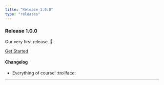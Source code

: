 ```yaml
---
title: "Release 1.0.0"
type: "releases"
---
```


### Release 1.0.0
Our very first release. :tada:

[Get Started](/docs/1.0.0/getting-started/core-concepts.html)

#### Changelog

  - Everything of course! :trollface:

---
